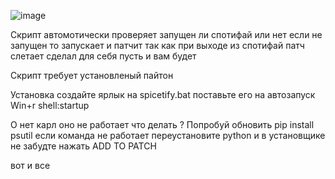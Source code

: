 ![image](https://github.com/user-attachments/assets/5604124e-c2f5-4667-9f2b-c5cad0ce766a)

Скрипт автомотически проверяет запущен ли спотифай или нет если не запущен то запускает и патчит так как при выходе из спотифай патч слетает сделал для себя пусть и вам будет

Скрипт требует установленый пайтон

Установка
создайте ярлык на spicetify.bat
поставьте его на автозапуск
  Win+r shell:startup

О нет карл оно не работает что делать ?
Попробуй обновить pip install psutil если команда не работает переустановите python и в установщике не забудте нажать ADD TO PATCH

вот и все
